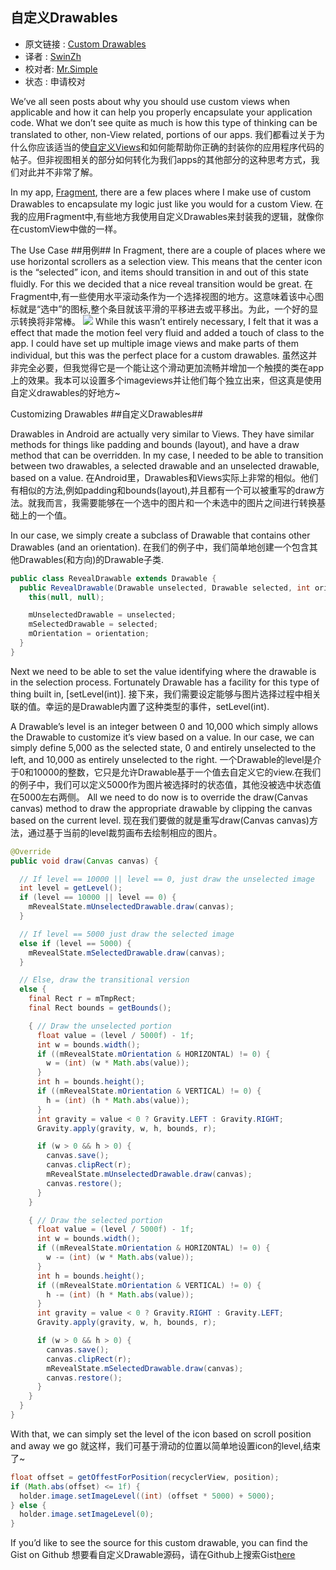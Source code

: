 自定义Drawables
---

>
* 原文链接 : [Custom Drawables](http://www.ryanharter.com/blog/2015/04/03/custom-drawables/)
* 译者 : [SwinZh](https://github.com/SwinZh) 
* 校对者: [Mr.Simple](https://github.com/bboyfeiyu)  
* 状态 :  申请校对

We’ve all seen posts about why you should use custom views when applicable and how it can help you properly encapsulate your application code. What we don’t see quite as much is how this type of thinking can be translated to other, non-View related, portions of our apps.
我们都看过关于为什么你应该适当的使[自定义Views](http://www.ryanharter.com/blog/2014/05/14/using-custom-compound-views-in-android/)和如何能帮助你正确的封装你的应用程序代码的帖子。但非视图相关的部分如何转化为我们apps的其他部分的这种思考方式，我们对此并不非常了解。

In my app, [Fragment](https://play.google.com/store/apps/details?id=com.pixite.fragment&referrer=utm_source%3Dryanharter.com%26utm_medium%3Dpost%26utm_content%3Dcustom_drawables), there are a few places where I make use of custom Drawables to encapsulate my logic just like you would for a custom View.
在我的应用Fragment中,有些地方我使用自定义Drawables来封装我的逻辑，就像你在customView中做的一样。

The Use Case
##用例##
In Fragment, there are a couple of places where we use horizontal scrollers as a selection view. This means that the center icon is the “selected” icon, and items should transition in and out of this state fluidly. For this we decided that a nice reveal transition would be great.
在Fragment中,有一些使用水平滚动条作为一个选择视图的地方。这意味着该中心图标就是“选中”的图标,整个条目就该平滑的平移进去或平移出。为此，一个好的显示转换将非常棒。
![](http://www.ryanharter.com/images/posts/custom-drawables/example.gif)
While this wasn’t entirely necessary, I felt that it was a effect that made the motion feel very fluid and added a touch of class to the app. I could have set up multiple image views and make parts of them individual, but this was the perfect place for a custom drawables.
虽然这并非完全必要，但我觉得它是一个能让这个滑动更加流畅并增加一个触摸的类在app上的效果。我本可以设置多个imageviews并让他们每个独立出来，但这真是使用自定义drawables的好地方~

Customizing Drawables
##自定义Drawables##

Drawables in Android are actually very similar to Views. They have similar methods for things like padding and bounds (layout), and have a draw method that can be overridden. In my case, I needed to be able to transition between two drawables, a selected drawable and an unselected drawable, based on a value.
在Android里，Drawables和Views实际上非常的相似。他们有相似的方法,例如padding和bounds(layout),并且都有一个可以被重写的draw方法。就我而言，我需要能够在一个选中的图片和一个未选中的图片之间进行转换基础上的一个值。

In our case, we simply create a subclass of Drawable that contains other Drawables (and an orientation).
在我们的例子中，我们简单地创建一个包含其他Drawables(和方向)的Drawable子类.



```java
public class RevealDrawable extends Drawable {
  public RevealDrawable(Drawable unselected, Drawable selected, int orientation) {
    this(null, null);

    mUnselectedDrawable = unselected;
    mSelectedDrawable = selected;
    mOrientation = orientation;
  }
}
```
Next we need to be able to set the value identifying where the drawable is in the selection process. Fortunately Drawable has a facility for this type of thing built in, [setLevel(int)].
接下来，我们需要设定能够与图片选择过程中相关联的值。幸运的是Drawable内置了这种类型的事件，setLevel(int).

A Drawable’s level is an integer between 0 and 10,000 which simply allows the Drawable to customize it’s view based on a value. In our case, we can simply define 5,000 as the selected state, 0 and entirely unselected to the left, and 10,000 as entirely unselected to the right.
一个Drawable的level是介于0和10000的整数，它只是允许Drawable基于一个值去自定义它的view.在我们的例子中，我们可以定义5000作为图片被选择时的状态值，其他没被选中状态值在5000左右两侧。
All we need to do now is to override the draw(Canvas canvas) method to draw the appropriate drawable by clipping the canvas based on the current level.
现在我们要做的就是重写draw(Canvas canvas)方法，通过基于当前的level裁剪画布去绘制相应的图片。
```java
@Override
public void draw(Canvas canvas) {

  // If level == 10000 || level == 0, just draw the unselected image
  int level = getLevel();
  if (level == 10000 || level == 0) {
    mRevealState.mUnselectedDrawable.draw(canvas);
  }

  // If level == 5000 just draw the selected image
  else if (level == 5000) {
    mRevealState.mSelectedDrawable.draw(canvas);
  }

  // Else, draw the transitional version
  else {
    final Rect r = mTmpRect;
    final Rect bounds = getBounds();

    { // Draw the unselected portion
      float value = (level / 5000f) - 1f;
      int w = bounds.width();
      if ((mRevealState.mOrientation & HORIZONTAL) != 0) {
        w = (int) (w * Math.abs(value));
      }
      int h = bounds.height();
      if ((mRevealState.mOrientation & VERTICAL) != 0) {
        h = (int) (h * Math.abs(value));
      }
      int gravity = value < 0 ? Gravity.LEFT : Gravity.RIGHT;
      Gravity.apply(gravity, w, h, bounds, r);

      if (w > 0 && h > 0) {
        canvas.save();
        canvas.clipRect(r);
        mRevealState.mUnselectedDrawable.draw(canvas);
        canvas.restore();
      }
    }

    { // Draw the selected portion
      float value = (level / 5000f) - 1f;
      int w = bounds.width();
      if ((mRevealState.mOrientation & HORIZONTAL) != 0) {
        w -= (int) (w * Math.abs(value));
      }
      int h = bounds.height();
      if ((mRevealState.mOrientation & VERTICAL) != 0) {
        h -= (int) (h * Math.abs(value));
      }
      int gravity = value < 0 ? Gravity.RIGHT : Gravity.LEFT;
      Gravity.apply(gravity, w, h, bounds, r);

      if (w > 0 && h > 0) {
        canvas.save();
        canvas.clipRect(r);
        mRevealState.mSelectedDrawable.draw(canvas);
        canvas.restore();
      }
    }
  }
}
```
With that, we can simply set the level of the icon based on scroll position and away we go
就这样，我们可基于滑动的位置以简单地设置icon的level,结束了~
```java
float offset = getOffestForPosition(recyclerView, position);
if (Math.abs(offset) <= 1f) {
  holder.image.setImageLevel((int) (offset * 5000) + 5000);
} else {
  holder.image.setImageLevel(0);
}
```
If you’d like to see the source for this custom drawable, you can find the Gist on Github
想要看自定义Drawable源码，请在Github上搜索Gist[here](https://gist.github.com/rharter/34051da57f8a6a0991ff)

